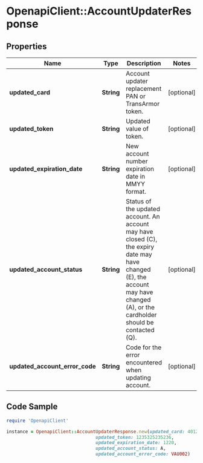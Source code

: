 # OpenapiClient::AccountUpdaterResponse

## Properties

Name | Type | Description | Notes
------------ | ------------- | ------------- | -------------
**updated_card** | **String** | Account updater replacement PAN or TransArmor token. | [optional] 
**updated_token** | **String** | Updated value of token. | [optional] 
**updated_expiration_date** | **String** | New account number expiration date in MMYY format. | [optional] 
**updated_account_status** | **String** | Status of the updated account. An account may have closed (C), the expiry date may have changed (E), the account may have changed (A), or the cardholder should be contacted (Q). | [optional] 
**updated_account_error_code** | **String** | Code for the error encountered when updating account. | [optional] 

## Code Sample

```ruby
require 'OpenapiClient'

instance = OpenapiClient::AccountUpdaterResponse.new(updated_card: 4012000066660018,
                                 updated_token: 1235325235236,
                                 updated_expiration_date: 1220,
                                 updated_account_status: A,
                                 updated_account_error_code: VAU002)
```



